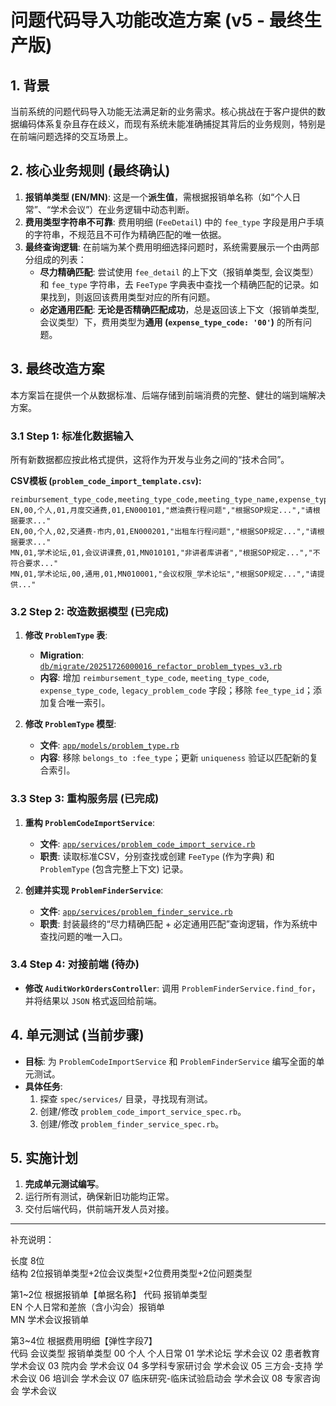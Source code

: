 # 问题代码导入功能改造方案 (v5 - 最终生产版)

## 1. 背景

当前系统的问题代码导入功能无法满足新的业务需求。核心挑战在于客户提供的数据编码体系复杂且存在歧义，而现有系统未能准确捕捉其背后的业务规则，特别是在前端问题选择的交互场景上。

## 2. 核心业务规则 (最终确认)

1.  **报销单类型 (EN/MN)**: 这是一个**派生值**，需根据报销单名称（如“个人日常”、“学术会议”）在业务逻辑中动态判断。
2.  **费用类型字符串不可靠**: 费用明细 (`FeeDetail`) 中的 `fee_type` 字段是用户手填的字符串，不规范且不可作为精确匹配的唯一依据。
3.  **最终查询逻辑**: 在前端为某个费用明细选择问题时，系统需要展示一个由两部分组成的列表：
    - **尽力精确匹配**: 尝试使用 `fee_detail` 的上下文（报销单类型, 会议类型）和 `fee_type` 字符串，去 `FeeType` 字典表中查找一个精确匹配的记录。如果找到，则返回该费用类型对应的所有问题。
    - **必定通用匹配**: **无论是否精确匹配成功**，总是返回该上下文（报销单类型, 会议类型）下，费用类型为**通用 (`expense_type_code: '00'`)** 的所有问题。

## 3. 最终改造方案

本方案旨在提供一个从数据标准、后端存储到前端消费的完整、健壮的端到端解决方案。

### 3.1 Step 1: 标准化数据输入

所有新数据都应按此格式提供，这将作为开发与业务之间的“技术合同”。

**CSV模板 (`problem_code_import_template.csv`):**
```csv
reimbursement_type_code,meeting_type_code,meeting_type_name,expense_type_code,expense_type_name,issue_code,legacy_problem_code,problem_title,sop_description,standard_handling
EN,00,个人,01,月度交通费,01,EN000101,"燃油费行程问题","根据SOP规定...","请根据要求..."
EN,00,个人,02,交通费-市内,01,EN000201,"出租车行程问题","根据SOP规定...","请根据要求..."
MN,01,学术论坛,01,会议讲课费,01,MN010101,"非讲者库讲者","根据SOP规定...","不符合要求..."
MN,01,学术论坛,00,通用,01,MN010001,"会议权限_学术论坛","根据SOP规定...","请提供..."
```

### 3.2 Step 2: 改造数据模型 (已完成)

1.  **修改 `ProblemType` 表**:
    - **Migration**: [`db/migrate/20251726000016_refactor_problem_types_v3.rb`](db/migrate/20251726000016_refactor_problem_types_v3.rb)
    - **内容**: 增加 `reimbursement_type_code`, `meeting_type_code`, `expense_type_code`, `legacy_problem_code` 字段；移除 `fee_type_id`；添加复合唯一索引。

2.  **修改 `ProblemType` 模型**:
    - **文件**: [`app/models/problem_type.rb`](app/models/problem_type.rb)
    - **内容**: 移除 `belongs_to :fee_type`；更新 `uniqueness` 验证以匹配新的复合索引。

### 3.3 Step 3: 重构服务层 (已完成)

1.  **重构 `ProblemCodeImportService`**:
    - **文件**: [`app/services/problem_code_import_service.rb`](app/services/problem_code_import_service.rb)
    - **职责**: 读取标准CSV，分别查找或创建 `FeeType` (作为字典) 和 `ProblemType` (包含完整上下文) 记录。

2.  **创建并实现 `ProblemFinderService`**:
    - **文件**: [`app/services/problem_finder_service.rb`](app/services/problem_finder_service.rb)
    - **职责**: 封装最终的“尽力精确匹配 + 必定通用匹配”查询逻辑，作为系统中查找问题的唯一入口。

### 3.4 Step 4: 对接前端 (待办)

- **修改 `AuditWorkOrdersController`**: 调用 `ProblemFinderService.find_for`，并将结果以 `JSON` 格式返回给前端。

## 4. 单元测试 (当前步骤)

- **目标**: 为 `ProblemCodeImportService` 和 `ProblemFinderService` 编写全面的单元测试。
- **具体任务**:
    1.  探查 `spec/services/` 目录，寻找现有测试。
    2.  创建/修改 `problem_code_import_service_spec.rb`。
    3.  创建/修改 `problem_finder_service_spec.rb`。

## 5. 实施计划

1.  **完成单元测试编写**。
2.  运行所有测试，确保新旧功能均正常。
3.  交付后端代码，供前端开发人员对接。

---
补充说明：

长度	8位	
结构	2位报销单类型+2位会议类型+2位费用类型+2位问题类型	
        
第1~2位	根据报销单【单据名称】	
代码	报销单类型	
EN	个人日常和差旅（含小沟会）报销单	
MN	学术会议报销单	
        
第3~4位	根据费用明细【弹性字段7】	
代码	会议类型	报销单类型
00	个人	个人日常
01	学术论坛	学术会议
02	患者教育	学术会议
03	院内会	学术会议
04	多学科专家研讨会	学术会议
05	三方会-支持	学术会议
06	培训会	学术会议
07	临床研究-临床试验启动会	学术会议
08	专家咨询会	学术会议